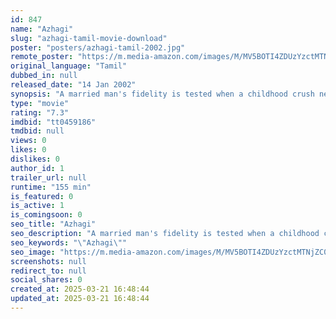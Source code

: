 ```yaml
---
id: 847
name: "Azhagi"
slug: "azhagi-tamil-movie-download"
poster: "posters/azhagi-tamil-2002.jpg"
remote_poster: "https://m.media-amazon.com/images/M/MV5BOTI4ZDUzYzctMTNjZC00NDUzLTg2ZmUtZDY0OTBkNTUwZmNkXkEyXkFqcGdeQXVyODEzOTQwNTY@._V1_SX300.jpg"
original_language: "Tamil"
dubbed_in: null
released_date: "14 Jan 2002"
synopsis: "A married man's fidelity is tested when a childhood crush needs his help."
type: "movie"
rating: "7.3"
imdbid: "tt0459186"
tmdbid: null
views: 0
likes: 0
dislikes: 0
author_id: 1
trailer_url: null
runtime: "155 min"
is_featured: 0
is_active: 1
is_comingsoon: 0
seo_title: "Azhagi"
seo_description: "A married man's fidelity is tested when a childhood crush needs his help."
seo_keywords: "\"Azhagi\""
seo_image: "https://m.media-amazon.com/images/M/MV5BOTI4ZDUzYzctMTNjZC00NDUzLTg2ZmUtZDY0OTBkNTUwZmNkXkEyXkFqcGdeQXVyODEzOTQwNTY@._V1_SX300.jpg"
screenshots: null
redirect_to: null
social_shares: 0
created_at: 2025-03-21 16:48:44
updated_at: 2025-03-21 16:48:44
---
```


